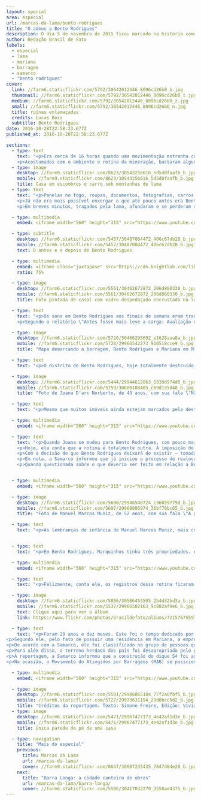 ```yaml
---
layout: special
area: especial
url: /marcas-da-lama/bento-rodrigues
title: "O adeus a Bento Rodrigues"
description: O dia 5 de novembro de 2015 ficou marcado na história como o maior desastre ambiental do país
author: Redação Brasil de Fato
labels:
  - especial
  - lama
  - mariana
  - barragem
  - samarco
  - "bento rodrigues"
cover:
  link: //farm6.staticflickr.com/5792/30542012446_8096cd26b0_b.jpg
  thumbnail: //farm6.staticflickr.com/5792/30542012446_8096cd26b0_t.jpg
  medium: //farm6.staticflickr.com/5792/30542012446_8096cd26b0_z.jpg
  small: //farm6.staticflickr.com/5792/30542012446_8096cd26b0_n.jpg
  title: ruínas enlamaçadas
  credits: Lucas Bois
  subtitle: Bento Rodrigues
date: 2016-10-28T22:58:23.677Z
published_at: 2016-10-28T22:58:23.677Z

sections:
  - type: text
    text: "<p>Era cerca de 16 horas quando uma movimentação estranha começou a ser percebida pelos moradores de Bento Rodrigues, pequeno distrito da cidade de Mariana, em Minas Gerais. Entre os cerca de 600 habitantes, os gritos rapidamente se espalharam. \"A barragem estourou!\", diziam alguns moradores, que durante a correria alertavam sobre a feroz lama de rejeitos que estava prestes a atingir o bairro, que surgiu por volta do século XVIII, tornando-se uma das primeiras unidades mineradoras no estado.</p>
    <p>Acostumados com o ambiente e rotina da mineração, bastaram alguns segundos para que os moradores entendessem que a barragem de Fundão, pertencente à mineradora Samarco (um empreendimento conjunto da Vale e da BHP Billiton), havia se rompido. Mesmo os que se recusaram a acreditar de imediato no que acontecia, por não ouvirem nenhum aviso oficial ou alerta sonoro, não demoraram muito em perceber a gravidade da situação.</p>"
  - type: image
    desktop: //farm9.staticflickr.com/8623/30543256616_5d5d0faafb_b.jpg
    mobile: //farm9.staticflickr.com/8623/30543256616_5d5d0faafb_b.jpg
    title: Casa em escombros e carro sob montanhas de lama
  - type: text
    text: "<p>Panelas no fogo, roupas, documentos, fotografias, carros, animais… Tudo precisou ser deixado para trás para se chegar às partes mais altas do vilarejo. Em meio à desolação e busca por notícias sobre o paradeiro de amigos, parentes e vizinhos, houve quem conseguisse parar e, entre lágrimas, observar a enxurrada de lama destruir ruas, casas, escola e posto de saúde. </p>
    <p>Já não era mais possível enxergar o que até pouco antes era Bento Rodrigues, a não ser por alguns carros e telhados que se deslocavam pelo distrito, flutuando sem rumo nesse rio de barro. Das 200 casas, pouco mais de 20 ficaram em pé. Entre moradores e trabalhadores da mineradora, morreram 19 pessoas. </p>
    <p>Em breves minutos, tragados pela lama, afundaram e se perderam objetos pessoais, plantações, lares, memórias e vidas: foi o adeus a Bento Rodrigues.</p>"

  - type: multimedia
    embed: <iframe width="560" height="315" src="https://www.youtube.com/embed/cy-1G6Js3cc" frameborder="0" allowfullscreen></iframe>

  - type: subtitle
    desktop: //farm6.staticflickr.com/5457/30487004472_406c67db28_b.jpg
    mobile: //farm6.staticflickr.com/5457/30487004472_406c67db28_b.jpg
    text: O antes e o depois de Bento Rodrigues

  - type: multimedia
    embed: <iframe class="juxtapose" src="https://cdn.knightlab.com/libs/juxtapose/latest/embed/index.html?uid=9a91474c-88df-11e5-a524-0e7075bba956" width="100%" height="747px" frameborder="0"></iframe>
    ratio: 75%

  - type: image
    desktop: //farm6.staticflickr.com/5561/30462672872_206d860330_b.jpg
    mobile: //farm6.staticflickr.com/5561/30462672872_206d860330_b.jpg
    title: Foto pintada de casal com vidro despedaçado encrustada na lama

  - type: text
    text: "<p>Os sons em Bento Rodrigues aos finais de semana eram tradicionais: crianças brincando pelas ruas, pequenos bate-papos com vizinhos e amigos em frente de casa, festas e reuniões familiares. Com tudo debaixo da lama, o dia 6 de novembro era para ser o mais silencioso do pequeno povoado mineiro. Mas, dessa vez, o ambiente de Bento Rodrigues foi preenchido pelo barulho de helicópteros e grupos de resgate, que circulavam pelo vilarejo à procura de sobreviventes.</p>
    <p>Segundo o relatório \"Antes fosse mais leve a carga: Avaliação dos aspectos econômicos, políticos e sociais do desastre da Samarco/Vale/BHP em Mariana (MG)\", do Grupo Política, Economia, Mineração, Ambiente e Sociedade (PoEMAS), a lama de rejeito causou uma \"destruição socioambiental por 663 km nos rios Gualaxo do Norte, Carmo e Doce até chegar na foz do último, onde adentrou 80 km2 ao mar\".</p>"

  - type: image
    desktop: //farm6.staticflickr.com/5720/30466295692_e1628aaa8a_b.jpg
    mobile: //farm6.staticflickr.com/5728/29966542273_910518cce9_b.jpg
    title: "Mapa demarcando a barragem, Bento Rodrigues e Mariana em Minas Gerais"

  - type: text
    text: "<p>O distrito de Bento Rodrigues, hoje totalmente destruído, foi apenas o primeiro local atingido e, portanto, uma das paradas da reportagem para o especial <b>Marcas da Lama - Um ano de resistência na Bacia do Rio Doce</b>.</p><p>\"Ali era a casa de Paulo César, ali era a casa de Dona Geralda, ali o terreno do meu sogro, mais ali o bar da Sandra, aqui era a casa de Joaquim\". É assim que Joana D'arc Norberto, 43 anos, inicia a conversa com a equipe do <b>Brasil de Fato</b>, enquanto percorre o que restou de Bento Rodrigues, quase um ano depois do ocorrido.</p>"

  - type: image
    desktop: //farm6.staticflickr.com/5444/29944612863_5838d974d8_b.jpg
    mobile: //farm6.staticflickr.com/5759/30600188485_c69d155d48_b.jpg
    title: "Foto de Joana D'arc Norberto, de 43 anos, com sua fala \"Não estava em casa quando tudo aconteceu. Um genro me ligou e disse: 'ei, Joana, acabou Bento, morreu todo mundo'\""

  - type: text
    text: "<p>Mesmo que muitos imóveis ainda estejam marcados pela destruição da lama ou tenham desaparecido completamente do mapa, os mais de vinte anos morando no distrito garantiram à dona-de-casa minuciosidade na memória. Os locais exatos das casas dos amigos ainda são lembrados.</p><p>Foram poucos os pertences recuperados por Joana e sua família. Embora sua casa tenha sido uma das poucas que não foram atingidas diretamente pela enxurrada, por se localizar na parte alta do povoado, se passaram dias até que ela e os vizinhos pudessem voltar ao local, e muitos pertences foram saqueados.</p><p>\"A gente sempre pedia pra entrar lá, pra tirar alguma coisa e poder levar – pra quando Deus abençoar, e a gente tiver uma nova casa –, poder levar. A gente queria conseguir tirar alguma coisa, mas não podia entrar. Hoje, não tem mais nada, porque os outros saquearam tudo\", lamenta.</p><p>Mãe de seis filhos, Joana caminha pela antiga casa lembrando como ela foi um dia (ver vídeo). \"Toda vez que eu volto aqui é uma tristeza\", diz, garantindo que, mesmo assim, faz questão de retornar sempre que possível a Bento Rodrigues. Ela ainda tem esperança de resgatar algum pertence, alguma memória.</p>"

  - type: multimedia
    embed: <iframe width="560" height="315" src="https://www.youtube.com/embed/z1yucpZvuL8" frameborder="0" allowfullscreen></iframe>

  - type: text
    text: "<p>Quando Joana se mudou para Bento Rodrigues, com pouco mais de 20 anos, ela estava grávida do primeiro filho. A vida no pequeno povoado logo se tornou a vida que sempre quis. Das lembranças mais felizes, se destacam os passeios a cavalo. O trajeto do distrito até o centro de Mariana durava cerca de duas horas de carroça, quando se podia admirar a paisagem, da qual ela lembra com gosto.</p>
    <p>Hoje, ela conta que a rotina é totalmente outra. A imposição do abandono da vida rural, devido ao rompimento da barragem, fez com que Joana e a família ficassem por mais de um mês morando em um hotel. Em dezembro de 2015, se mudaram para um pequeno sítio em Mariana, onde, aos poucos, eles têm conseguido recuperar parte da antiga rotina. \"Algumas coisas a gente conseguiu recuperar, mas outras não\", diz, lembrando-se dos cavalos, mulas, galinhas e plantações que foram embora com a lama.</p>
    <p>Com a decisão de que Bento Rodrigues deixará de existir – tomada em uma assembleia realizada em setembro –, uma comunidade será construída pela Samarco em um novo terreno. \"Eles estão mexendo aqui e nós estamos ficando para trás. Isso que eles estão mexendo, eu acho que deve ser para nos dar as nossas casas. E todos nós ainda estamos esperando as nossas casas\", desabafa a matriarca, enquanto passeia pelo que sobrou do povoado, vendo vários caminhões transitarem (ver capítulo 2).</p>
    <p>Em nota, a Samarco informou que já iniciou o processo de realocação e reconstrução das comunidades afetadas em Bento Rodrigues, Paracatu de Baixo e Gesteira. \"As famílias já escolheram os terrenos onde os novos distritos serão erguidos. As obras serão entregues até 2019\", afirma a mineradora.</p>
    <p>Quando questionada sobre o que deveria ser feito em relação a Bento, Joana é categórica: \"eu acho que deveria deixar para ser uma cidade histórica, preservar a memória de todo mundo\".</p>"


  - type: multimedia
    embed: <iframe width="560" height="315" src="https://www.youtube.com/embed/4j2PAsEEKOs" frameborder="0" allowfullscreen></iframe>

  - type: image
    desktop: //farm6.staticflickr.com/5680/29946540724_c36059779d_b.jpg
    mobile: //farm6.staticflickr.com/5697/29968095974_36bf78bc65_b.jpg
    title: "Foto de Manuel Marcos Muniz, de 52 anos, com sua fala \"A gente acha que já passou, que já acabou, mas tem dia que a gente só vive em função da tragédia da Samarco, do rompimento da barragem\""

  - type: text
    text: "<p>As lembranças de infância de Manuel Marcos Muniz, mais conhecido como Marquinhos, são de Bento Rodrigues. Os ensinamentos da roça vieram dos pais, que se mudaram para o pequeno vilarejo quando ele ainda era um menino. A rotina da família era guiada pelas criações de animais e plantações ao redor da casa.</p><p>As transformações do povoado mineiro ocorreram ao compasso das mudanças em sua vida. Início dos estudos, primeira namorada, casamento, o nascimento da única filha. Aposentado e com 52 anos, hoje, a cada lembrança vasculhada na memória, um relato sobre Bento. “As raízes estavam todas ali”, diz.</p><p>Para acomodar a vida familiar, o trabalho da esposa e os estudos da filha, no início dos anos 2000, a rotina passou a ser dividida entre Bento Rodrigues e o centro do município de Mariana, onde também construiu uma casa. As criações de galinhas, porcos e a lavoura permaneceram no pequeno distrito e ficavam aos cuidados de um de seus irmãos. Já aos finais de semana, o próprio Marquinhos se responsabilizava pelo roçado e aproveitava a vida no campo com a família.</p>"


  - type: text
    text: "<p>Em Bento Rodrigues, Marquinhos tinha três propriedades. A casa dos pais, como uma herança dividida entre ele e sete irmãos, e dois terrenos. Uma vez aposentado e com a filha crescida, o plano era voltar para o vilarejo, no qual pretendia passar o resto da vida. Ver a destruição após a passagem da lama foi “um sonho interrompido”, lamenta. Uma marca para a vida inteira; assim ele qualifica o momento em que soube que Bento não existiria mais (ver vídeo).</p>"

  - type: multimedia
    embed: <iframe width="560" height="315" src="https://www.youtube.com/embed/Gii1uTncPxE" frameborder="0" allowfullscreen></iframe>

  - type: text
    text: "<p>Felizmente, conta ele, os registros dessa rotina ficaram preservados nas fotografias guardadas na casa em Mariana. Nem tudo foi perdido na lama.</p>"

  - type: image
    desktop: //farm6.staticflickr.com/5806/30586453595_2b4d32bd3a_b.jpg
    mobile: //farm6.staticflickr.com/5537/29966502163_9c882af9e6_b.jpg
    text: Clique aqui para ver o álbum
    link: https://www.flickr.com/photos/brasildefato/albums/72157675597652176

  - type: text
    text: "<p>Foram 29 anos e dez meses. Este foi o tempo dedicado por Manuel Marcos ao trabalho na Samarco, na qual foi operador-mantenedor de bombas no mineroduto. Passado um ano do rompimento, a sua posição é de crítica à mineradora.</p>
<p>Segundo ele, pelo fato de possuir uma residência em Mariana, a empresa não o reconhece como atingido direto de Bento Rodrigues. Ainda que Marquinhos receba o cartão de auxílio financeiro, que tem sido pago mensalmente, o aposentado não foi enquadrado no grupo de moradores atingidos que receberam R$ 20 mil de indenização antecipada por morarem na comunidade.</p>
<p>De acordo com a Samarco, ele foi classificado no grupo de pessoas que apenas tinha terreno ou imóvel, ou seja, não moravam em Bento Rodrigues. Estes proprietários receberam o valor de R$ 10 mil cada como uma indenização antecipada. Marquinhos se recusou a ser enquadrado neste grupo por não concordar com o entendimento da empresa, uma vez que mantinha uma vida regular no distrito.</p>
<p>Para além disso, o terreno herdado dos pais foi desapropriado pelo governador de Minas Gerais, Fernando Pimentel (PT), que, em setembro deste ano, assinou uma requisição administrativa de terrenos no distrito de Bento Rodrigues para que a mineradora construa o dique S4.</p>
<p>À reportagem, a Samarco informou que a construção do dique S4 foi autorizada por decreto do governo de Minas Gerais, que, \"na prática, estabelece a requisição administrativa dos terrenos, que afeta a posse, mas não a propriedade. Caberá à Samarco repassar ao Estado as verbas para a indenização pelo uso da área, de acordo com os procedimentos a serem definidos pelo governo\".</p>
<p>Na ocasião, o Movimento do Atingidos por Barragens (MAB) se posicionou dizendo que a ação do governo estadual apenas \"simboliza um Estado refém dos interesses privados das mineradoras transnacionais\".</p>"

  - type: multimedia
    embed: <iframe width="560" height="315" src="https://www.youtube.com/embed/u-ddXSEut9A" frameborder="0" allowfullscreen></iframe>

  - type: image
    desktop: //farm6.staticflickr.com/5501/29946865184_77f2a0fbf5_b.jpg
    mobile: //farm6.staticflickr.com/5727/29973631194_29d8bcc5d2_b.jpg
    title: "Créditos da reportagem. Texto: Simone Freire, Edição: Viviana Fernandes, Vídeo e Foto: José Eduardo Bernardes e Guilherme Weimann, Arte: Wilcker Morais"
  - type: image
    desktop: //farm6.staticflickr.com/5471/29967477173_4e42af1d3e_b.jpg
    mobile: //farm6.staticflickr.com/5471/29967477173_4e42af1d3e_b.jpg
    title: Única parede de pé de uma casa

  - type: navigation
    title: "Mais do especial"
    previous:
      title: Marcas da Lama
      url: /marcas-da-lama/
      cover: //farm9.staticflickr.com/8647/30607235435_7847d04e20_b.jpg
    next:
      title: "Barra Longa: a cidade canteiro de obras"
      url: /marcas-da-lama/barra-longa/
      cover: //farm6.staticflickr.com/5596/30417032270_3558ae4375_b.jpg
---
```


